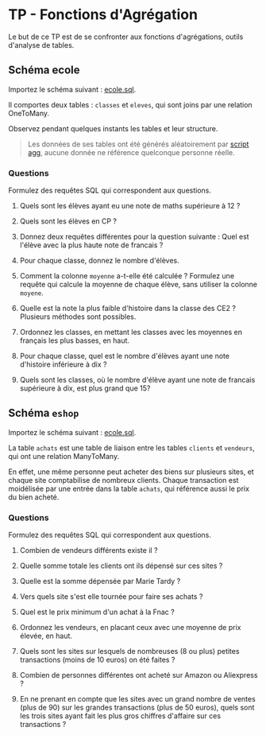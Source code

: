# TP - Fonctions d'Agrégation

Le but de ce TP est de se confronter aux fonctions d'agrégations, outils d'analyse de tables.

## Schéma ecole

Importez le schéma suivant : [ecole.sql](./data/ecole.sql).

Il comportes deux tables : `classes` et `eleves`, qui sont joins par une relation OneToMany.

Observez pendant quelques instants les tables et leur structure.

>Les données de ses tables ont été générés aléatoirement par [script agg](../../src/agg.py), aucune donnée ne référence quelconque personne réelle.

### Questions

Formulez des requêtes SQL qui correspondent aux questions.

1) Quels sont les élèves ayant eu une note de maths supérieure à 12 ?

2) Quels sont les élèves en CP ?

3) Donnez deux requêtes différentes pour la question suivante : Quel est l'élève avec la plus haute note de francais ?

4) Pour chaque classe, donnez le nombre d'élèves.

5) Comment la colonne `moyenne` a-t-elle été calculée ? Formulez une requête qui calcule la moyenne de chaque élève, sans utiliser la colonne `moyene`.

6) Quelle est la note la plus faible d'histoire dans la classe des CE2 ? Plusieurs méthodes sont possibles.

7) Ordonnez les classes, en mettant les classes avec les moyennes en français les plus basses, en haut.

8) Pour chaque classe, quel est le nombre d'élèves ayant une note d'histoire inférieure à dix ?

9) Quels sont les classes, où le nombre d'élève ayant une note de francais supérieure à dix, est plus grand que 15?

## Schéma `eshop`

Importez le schéma suivant : [ecole.sql](./data/eshop.sql).

La table `achats` est une table de liaison entre les tables `clients` et `vendeurs`, qui ont une relation ManyToMany.

En effet, une même personne peut acheter des biens sur plusieurs sites, et chaque site comptabilise de nombreux clients. Chaque transaction est moidélisée par une entrée dans la table `achats`, qui référence aussi le prix du bien acheté.

### Questions

Formulez des requêtes SQL qui correspondent aux questions.

1) Combien de vendeurs différents existe il ?

2) Quelle somme totale les clients ont ils dépensé sur ces sites ?

3) Quelle est la somme dépensée par Marie Tardy ?
<!-- A modifier si on recharge le script -->

4) Vers quels site s'est elle tournée pour faire ses achats ?

5) Quel est le prix minimum d'un achat à la Fnac ?

6) Ordonnez les vendeurs, en placant ceux avec une moyenne de prix élevée, en haut.

7) Quels sont les sites sur lesquels de nombreuses (8 ou plus) petites transactions (moins de 10 euros) on été faites ?

8) Combien de personnes différentes ont acheté sur Amazon ou Aliexpress ?

9) En ne prenant en compte que les sites avec un grand nombre de ventes (plus de 90) sur les grandes transactions (plus de 50 euros), quels sont les trois sites ayant fait les plus gros chiffres d'affaire sur ces transactions ?